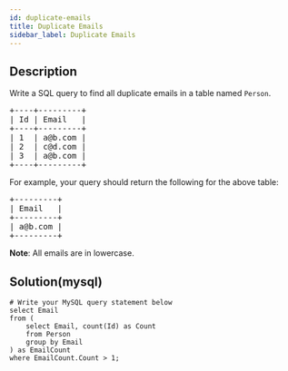 ```yaml
---
id: duplicate-emails
title: Duplicate Emails
sidebar_label: Duplicate Emails
---
```

## Description
<div class="description">
<p>Write a SQL query to find all duplicate emails in a table named <code>Person</code>.</p>

<pre>
+----+---------+
| Id | Email   |
+----+---------+
| 1  | a@b.com |
| 2  | c@d.com |
| 3  | a@b.com |
+----+---------+
</pre>

<p>For example, your query should return the following for the above table:</p>

<pre>
+---------+
| Email   |
+---------+
| a@b.com |
+---------+
</pre>

<p><strong>Note</strong>: All emails are in lowercase.</p>

</div>

## Solution(mysql)
```mysql
# Write your MySQL query statement below
select Email
from (
    select Email, count(Id) as Count
    from Person
    group by Email
) as EmailCount
where EmailCount.Count > 1;
```
